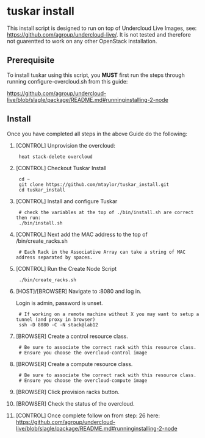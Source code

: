 tuskar install
==============


This install script is designed to run on top of Undercloud Live Images, see: https://github.com/agroup/undercloud-live/.  It is not tested and therefore not guarentted to work on any other OpenStack installation.



Prerequisite
-------------

To install tuskar using this script, you **MUST** first run the steps through
running configure-overcloud.sh from this guide:

https://github.com/agroup/undercloud-live/blob/slagle/package/README.md#runninginstalling-2-node

Install 
--------

Once you have completed all steps in the above Guide do the following:


1. [CONTROL]  Unprovision the overcloud:

        heat stack-delete overcloud

1. [CONTROL] Checkout Tuskar Install 

        cd ~
        git clone https://github.com/mtaylor/tuskar_install.git
        cd tuskar_install

1. [CONTROL] Install and configure Tuskar

        # check the variables at the top of ./bin/install.sh are correct then run:
        ./bin/install.sh

1. [CONTROL] Next add the MAC address to the top of /bin/create_racks.sh

        # Each Rack in the Associative Array can take a string of MAC address separated by spaces.

1. [CONTROL] Run the Create Node Script

        ./bin/create_racks.sh

1. [HOST]/[BROWSER] Navigate to <undercloud-control-ip>:8080 and log in.

    Login is admin, password is unset.

        # If working on a remote machine without X you may want to setup a tunnel (and proxy in browser)
        ssh -D 8080 -C -N stack@lab12

1. [BROWSER] Create a control resource class.

        # Be sure to associate the correct rack with this resource class.
        # Ensure you choose the overcloud-control image

1. [BROWSER] Create a compute resource class.

        # Be sure to associate the correct rack with this resource class.
        # Ensure you choose the overcloud-compute image

1. [BROWSER] Click provision racks button.

1. [BROWSER] Check the status of the overcloud.

1. [CONTROL] Once complete follow on from step: 26 here: https://github.com/agroup/undercloud-live/blob/slagle/package/README.md#runninginstalling-2-node
